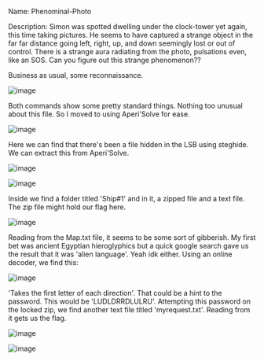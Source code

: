 Name: Phenominal-Photo

Description: Simon was spotted dwelling under the clock-tower yet again, this time taking pictures. He seems to have captured a strange object in the far far distance going left, right, up, and down seemingly lost or out of control. There is a strange aura radiating from the photo, pulsations even, like an SOS. Can you figure out this strange phenomenon??

Business as usual, some reconnaissance.

![image](https://github.com/user-attachments/assets/912f8fef-4122-45ac-aaa6-d70f9352a249)

Both commands show some pretty standard things. Nothing too unusual about this file.
So I moved to using Aperi'Solve for ease.

![image](https://github.com/user-attachments/assets/7f7eea4b-a4fd-461f-9d15-10890908a462)

Here we can find that there's been a file hidden in the LSB using steghide. We can extract this from Aperi'Solve.

![image](https://github.com/user-attachments/assets/d9d849d0-6de0-4921-af9b-1aca2ce7ce07)

![image](https://github.com/user-attachments/assets/4980dcbf-29fc-4af6-b94b-ecc70e882e42)

Inside we find a folder titled 'Ship#1' and in it, a zipped file and a text file.
The zip file might hold our flag here.

![image](https://github.com/user-attachments/assets/43ee478e-2fdf-448e-8b4a-1ad7248d6973)

Reading from the Map.txt file, it seems to be some sort of gibberish. My first bet was ancient Egyptian hieroglyphics but a quick google search gave us the result that it was 'alien language'. Yeah idk either.
Using an online decoder, we find this:

![image](https://github.com/user-attachments/assets/83a07e03-b409-4224-bce6-405753ea23fd)

'Takes the first letter of each direction'. That could be a hint to the password. This would be 'LUDLDRRDLULRU'.
Attempting this password on the locked zip, we find another text file titled 'myrequest.txt'. Reading from it gets us the flag.

![image](https://github.com/user-attachments/assets/b97a915b-4a0b-4b76-843c-e926d2164ddb)

![image](https://github.com/user-attachments/assets/074a86d0-a590-405c-a37d-6849e17ab843)
